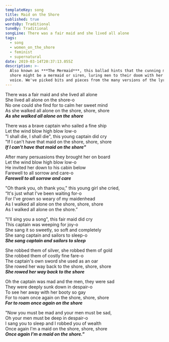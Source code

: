 ```yaml
---
templateKey: song
title: Maid on the Shore
published: true
wordsBy: Traditional
tuneBy: Traditional
songLine: There was a fair maid and she lived all alone
tags:
  - song
  - women_on_the_shore
  - feminist
  - supernatural
date: 2019-03-14T20:37:13.055Z
description: >-
  Also known as ***The Mermaid***, this ballad hints that the cunning maid on the
  shore might be a mermaid or siren, luring men to their doom with her sweet
  voice. We've picked bits and pieces from the many versions of the lyrics.
---
```

There was a fair maid and she lived all alone\
She lived all alone on the shore-o\
No one could she find for to calm her sweet mind\
As she walked all alone on the shore, shore, shore\
***As she walked all alone on the shore***

There was a brave captain who sailed a fine ship\
Let the wind blow high blow low-o\
"I shall die, I shall die", this young captain did cry\
"If I can't have that maid on the shore, shore, shore\
***If I can't have that maid on the shore"***

After many persuasions they brought her on board\
Let the wind blow high blow low-o\
He invited her down to his cabin below\
Farewell to all sorrow and care-o\
***Farewell to all sorrow and care***

"Oh thank you, oh thank you," this young girl she cried,\
“It's just what I've been waiting for-o\
For I've grown so weary of my maidenhead\
As I walked all alone on the shore, shore, shore\
As I walked all alone on the shore.”

"I'll sing you a song", this fair maid did cry\
This captain was weeping for joy-o\
She sang it so sweetly, so soft and completely\
She sang captain and sailors to sleep-o\
***She sang captain and sailors to sleep***

She robbed them of silver, she robbed them of gold\
She robbed them of costly fine fare-o\
The captain's own sword she used as an oar\
She rowed her way back to the shore, shore, shore\
***She rowed her way back to the shore***

Oh the captain was mad and the men, they were sad\
They were deeply sunk down in despair-o\
To see her away with her booty so gay\
For to roam once again on the shore, shore, shore\
***For to roam once again on the shore***

"Now you must be mad and your men must be sad,\
Oh your men must be deep in despair-o\
I sang you to sleep and I robbed you of wealth\
Once again I'm a maid on the shore, shore, shore\
***Once again I'm a maid on the shore."***

